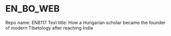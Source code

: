 # EN_BO_WEB
Repo name: EN8117
Text title: How a Hungarian scholar became the founder of modern Tibetology after reaching India